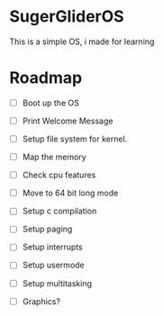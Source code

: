 # SugerGliderOS
This is a simple OS, i made for learning
# Roadmap
- [ ] Boot up the OS
- [ ] Print Welcome Message
- [ ] Setup file system for kernel.
- [ ] Map the memory
- [ ] Check cpu features
- [ ] Move to 64 bit long mode
- [ ] Setup c compilation
- [ ] Setup paging
- [ ] Setup interrupts
- [ ] Setup usermode
- [ ] Setup multitasking
- [ ] Graphics?

